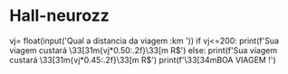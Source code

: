 # Hall-neurozz
  vj= float(input('Qual a distancia da viagem :km  '))
if vj<=200:
    print(f'Sua viagem custará \33[31m{vj*0.50:.2f}\33[m R$')
else:
    print(f'Sua viagem custará \33[31m{vj*0.45:.2f}\33[m R$')
print(f'\33[34mBOA VIAGEM !')
